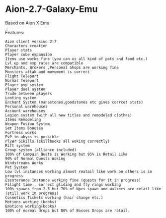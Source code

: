 # Aion-2.7-Galaxy-Emu
Based on Aion X Emu

Features:

    Aion client version 2.7
    Characters creation
    Player stats
    Player cube expansion
    Items use works fine (you can us all kind of pots and food etc.)
    Lvl up and exp rates are compatible
    Merchants, Brokers ,Personal Shops are working fine
    Monsters attak and movement is correct
    Flight Teleport
    Normal Teleport
    Player pvp system
    Player duel system
    Trade between players
    Looting system
    Enchant System (manastones,goodstones etc gives corrcet stats)
    Personal warehouses
    Account warehouses
    Legion system (with all new titles and remodeled clothes)
    Items Remodeling
    Weapon Fusion System
    Set Items Bonuses
    Fortress works
    PvP in abyss is possible
    Plyer Sikills (skillbooks all woking correctly)
    Rift system
    Group system (alliance included)
    100% of Campain Quets is Working but 95% is Retail Like
    90% of Normal Quests Woking
    Windstreams Works
    Pet System
    Low lvl instances working almost reatail like work on others is in progress
    Essoterance Instance working fine (quests for it in progress)
    Filight time , correct gliding and fly rings working
    100% spawns from 2.5 but 70% of Npcs spawn and walkers are retail like (still work in progress)
    Cosmetics Tickets working (hair change etc.)
    Motions working (books)
    Emotions working(books)
    100% of normal drops but 80% of Bosses Drops are ratail.
